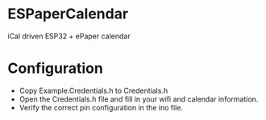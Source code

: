 # ESPaperCalendar
 iCal driven ESP32 + ePaper calendar

# Configuration
- Copy Example.Credentials.h to Credentials.h
- Open the Credentials.h file and fill in your wifi and calendar information.
- Verify the correct pin configuration in the ino file.
